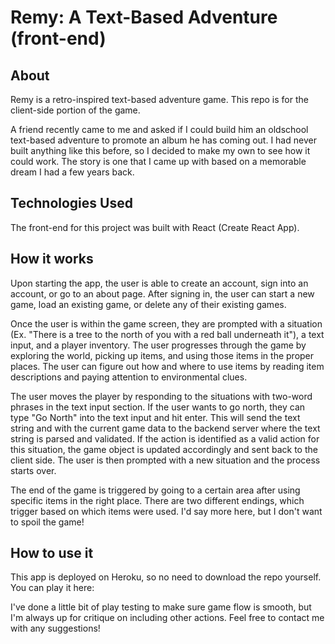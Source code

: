 # Remy: A Text-Based Adventure (front-end)

## About
Remy is a retro-inspired text-based adventure game. This repo is for the client-side portion of the game. 

A friend recently came to me and asked if I could build him an oldschool text-based adventure to promote an album he has coming out. I had never built anything like 
this before, so I decided to make my own to see how it could work. The story is one that I came up with based on a memorable dream I had a few years back. 

## Technologies Used
The front-end for this project was built with React (Create React App).

## How it works

Upon starting the app, the user is able to create an account, sign into an account, or go to an about page. After signing in, the user can start a new game, load 
an existing game, or delete any of their existing games. 

Once the user is within the game screen, they are prompted with a situation (Ex. "There is a tree to the north of you with a red ball underneath it"), a text input, and a player inventory. The user progresses through the game by exploring the world, picking up items, and using those items in the proper places. The user can figure out how and where to use items by reading item descriptions and paying attention to environmental clues. 

The user moves the player by responding to the situations with two-word phrases in the text input section. If the user wants to go north, they can type "Go North" into the text input and hit enter. This will send the text string and with the current game data to the backend server where the text string is parsed and validated. If the action is identified as a valid action for this situation, the game object is updated accordingly and sent back to the client side. The user is then prompted with a new situation and the process starts over.

The end of the game is triggered by going to a certain area after using specific items in the right place. There are two different endings, which trigger based on which items were used. I'd say more here, but I don't want to spoil the game!

## How to use it
This app is deployed on Heroku, so no need to download the repo yourself. You can play it here: 

I've done a little bit of play testing to make sure game flow is smooth, but I'm always up for critique on including other actions. Feel free to contact me with any suggestions!
